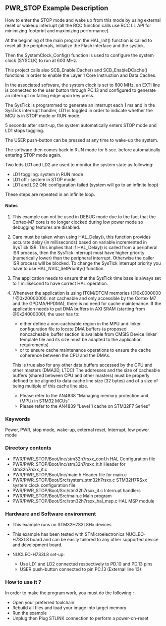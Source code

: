 ## <b>PWR_STOP Example Description</b>

How to enter the STOP mode and wake up from this mode by using external 
reset or wakeup interrupt (all the RCC function calls use RCC LL API 
for minimizing footprint and maximizing performance).

At the beginning of the main program the HAL_Init() function is called to reset
all the peripherals, initialize the Flash interface and the systick.

Then the SystemClock_Config() function is used to configure the system
clock (SYSCLK) to run at 600 MHz.

This project calls also SCB_EnableICache() and SCB_EnableDCache() functions in order to enable
the Layer 1 Core Instruction and Data Caches.

In the associated software, the system clock is set to 600 MHz, an EXTI line
is connected to the user button through PC.13 and configured to generate an 
interrupt on falling edge upon key press.

The SysTick is programmed to generate an interrupt each 1 ms and in the SysTick 
interrupt handler, LD1 is toggled in order to indicate whether the MCU is in STOP mode 
or RUN mode.

5 seconds after start-up, the system automatically enters STOP mode and 
LD1 stops toggling.

The USER push-button can be pressed at any time to wake-up the system. 

The software then comes back in RUN mode for 5 sec. before automatically entering STOP mode again. 

Two leds LD1 and LD2 are used to monitor the system state as following:
 - LD1 toggling: system in RUN mode
 - LD1 off : system in STOP mode
 - LD1 and LD2 ON: configuration failed (system will go to an infinite loop)

These steps are repeated in an infinite loop.

#### <b>Notes</b>

  1. This example can not be used in DEBUG mode due to the fact 
     that the Cortex-M7 core is no longer clocked during low power mode 
     so debugging features are disabled.

  2. Care must be taken when using HAL_Delay(), this function provides accurate delay (in milliseconds)
     based on variable incremented in SysTick ISR. This implies that if HAL_Delay() is called from
     a peripheral ISR process, then the SysTick interrupt must have higher priority (numerically lower)
     than the peripheral interrupt. Otherwise the caller ISR process will be blocked.
     To change the SysTick interrupt priority you have to use HAL_NVIC_SetPriority() function.
      
  3. The application needs to ensure that the SysTick time base is always set to 1 millisecond
     to have correct HAL operation.

  4. Whenever the application is using ITCM/DTCM memories (@0x0000000 / @0x20000000: not cacheable and only accessible
     by the Cortex M7 and the GPDMA/HPDMA), there is no need for cache maintenance.
     If the application needs to put DMA buffers in AXI SRAM (starting from @0x24000000), the user has to:
     - either define a non-cacheable region in the MPU and linker configuration file to locate DMA buffers
       (a proposed noncacheable_buffer section is available from CMSIS Device linker template file and its size must
       be adapted to the application requirements)
     - or to ensure cache maintenance operations to ensure the cache coherence between the CPU and the DMAs.

     This is true also for any other data buffers accessed by the CPU and other masters (DMA2D, LTDC)
     The addresses and the size of cacheable buffers (shared between CPU and other masters)
     must be properly defined to be aligned to data cache line size (32 bytes) and of a size of being multiple
     of this cache line size.
     - Please refer to the AN4838 "Managing memory protection unit (MPU) in STM32 MCUs"
     - Please refer to the AN4839 "Level 1 cache on STM32F7 Series"

### <b>Keywords</b>

Power, PWR, stop mode, wake-up, external reset, Interrupt, low power mode

### <b>Directory contents</b>

  - PWR/PWR_STOP/Boot/Inc/stm32h7rsxx_conf.h         HAL Configuration file
  - PWR/PWR_STOP/Boot/Inc/stm32h7rsxx_it.h           Header for stm32h7rsxx_it.c
  - PWR/PWR_STOP/Boot/Inc/main.h                     Header file for main.c
  - PWR/PWR_STOP/Boot/Src/system_stm32h7rsxx.c       STM32H7RSxx system clock configuration file
  - PWR/PWR_STOP/Boot/Src/stm32h7rsxx_it.c           Interrupt handlers
  - PWR/PWR_STOP/Boot/Src/main.c                     Main program
  - PWR/PWR_STOP/Boot/Src/stm32h7rsxx_hal_msp.c      HAL MSP module

### <b>Hardware and Software environment</b>

  - This example runs on STM32H7S3L8Hx devices

  - This example has been tested with STMicroelectronics NUCLEO-H7S3L8
    board and can be easily tailored to any other supported device
    and development board.

  - NUCLEO-H7S3L8 set-up:
    - Use LD1 and LD2 connected respectively to PD.10 and PD.13 pins
    - USER push-button connected to pin PC.13 (External line 13)

### <b>How to use it ?</b>

In order to make the program work, you must do the following :

 - Open your preferred toolchain
 - Rebuild all files and load your image into target memory
 - Run the example
 - Unplug then Plug STLINK connection to perform a power-on-reset

